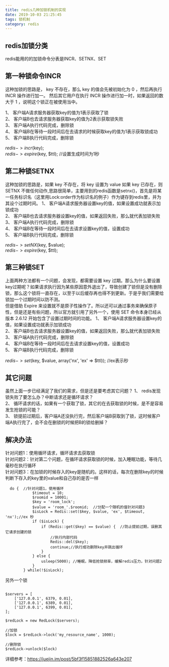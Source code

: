 ```yaml
---
title: redis几种加锁机制的实现
date: 2019-10-03 21:25:45
tags: 锁机制
category: redis
---
```


## redis加锁分类
redis能用的的加锁命令分表是INCR、SETNX、SET

## 第一种锁命令INCR
这种加锁的思路是， key 不存在，那么 key 的值会先被初始化为 0 ，然后再执行 INCR 操作进行加一。
然后其它用户在执行 INCR 操作进行加一时，如果返回的数大于 1 ，说明这个锁正在被使用当中。

1、 客户端A请求服务器获取key的值为1表示获取了锁  
2、 客户端B也去请求服务器获取key的值为2表示获取锁失败  
3、 客户端A执行代码完成，删除锁  
4、 客户端B在等待一段时间后在去请求的时候获取key的值为1表示获取锁成功  
5、 客户端B执行代码完成，删除锁  

$redis->incr($key);  
$redis->expire($key, $ttl); //设置生成时间为1秒

## 第二种锁SETNX
这种加锁的思路是，如果 key 不存在，将 key 设置为 value
如果 key 已存在，则 SETNX 不做任何动作,思路很简单，主要用到的redis函数是setnx()，首先是将某一任务标识名（这里用Lock:order作为标识名的例子）作为键存到redis里，并为其设个过期时间。
1、 客户端A请求服务器设置key的值，如果设置成功就表示加锁成功  
2、 客户端B也去请求服务器设置key的值，如果返回失败，那么就代表加锁失败  
3、 客户端A执行代码完成，删除锁  
4、 客户端B在等待一段时间后在去请求设置key的值，设置成功  
5、 客户端B执行代码完成，删除锁  

$redis->setNX($key, $value);  
$redis->expire($key, $ttl);

## 第三种锁SET
上面两种方法都有一个问题，会发现，都需要设置 key 过期。那么为什么要设置key过期呢？如果请求执行因为某些原因意外退出了，导致创建了锁但是没有删除锁，那么这个锁将一直存在，以至于以后缓存再也得不到更新。于是乎我们需要给锁加一个过期时间以防不测。  
但是借助 Expire 来设置就不是原子性操作了。所以还可以通过事务来确保原子性，但是还是有些问题，所以官方就引用了另外一个，使用 SET 命令本身已经从版本 2.6.12 开始包含了设置过期时间的功能。
1、 客户端A请求服务器设置key的值，如果设置成功就表示加锁成功  
2、 客户端B也去请求服务器设置key的值，如果返回失败，那么就代表加锁失败  
3、 客户端A执行代码完成，删除锁  
4、 客户端B在等待一段时间后在去请求设置key的值，设置成功  
5、 客户端B执行代码完成，删除锁  
    
$redis->set($key, $value, array('nx', 'ex' => $ttl));  //ex表示秒

##  其它问题

虽然上面一步已经满足了我们的需求，但是还是要考虑其它问题？
1、 redis发现锁失败了要怎么办？中断请求还是循环请求？  
2、 循环请求的话，如果有一个获取了锁，其它的在去获取锁的时候，是不是容易发生抢锁的可能？  
3、 锁提前过期后，客户端A还没执行完，然后客户端B获取到了锁，这时候客户端A执行完了，会不会在删锁的时候把B的锁给删掉？  

## 解决办法
针对问题1：使用循环请求，循环请求去获取锁  
针对问题2：针对第二个问题，在循环请求获取锁的时候，加入睡眠功能，等待几毫秒在执行循环  
针对问题3：在加锁的时候存入的key是随机的。这样的话，每次在删除key的时候判断下存入的key里的value和自己存的是否一样  

```
  do {  //针对问题1，使用循环
            $timeout = 10;
            $roomid = 10001;
            $key = 'room_lock';
            $value = 'room_'.$roomid;  //分配一个随机的值针对问题3
            $isLock = Redis::set($key, $value, 'ex', $timeout, 'nx');//ex 秒
            if ($isLock) {
                if (Redis::get($key) == $value) {  //防止提前过期，误删其它请求创建的锁
                    //执行内部代码
                    Redis::del($key);
                    continue;//执行成功删除key并跳出循环
                }
            } else {
                usleep(5000); //睡眠，降低抢锁频率，缓解redis压力，针对问题2
            }
        } while(!$isLock);
```

另外一个锁

```

$servers = [
    ['127.0.0.1', 6379, 0.01],
    ['127.0.0.1', 6389, 0.01],
    ['127.0.0.1', 6399, 0.01],
];

$redLock = new RedLock($servers);

//加锁
$lock = $redLock->lock('my_resource_name', 1000);

//删除锁
$redLock->unlock($lock)

```

详细参考：https://juejin.im/post/5bf3f15851882526a643e207